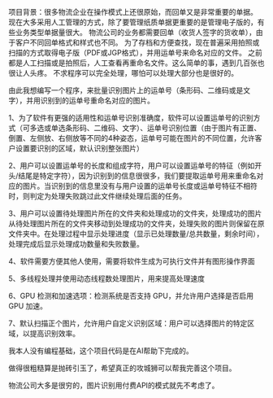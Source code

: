 项目背景：很多物流企业在操作模式上还很原始，而回单又是非常重要的单据。
现在大多采用人工管理的方式，除了要管理纸质单据更重要的是管理电子版的，有些业务类型单据量很大。
物流公司的业务都需要回单（收货人签字的货收单），由于客户不同回单格式和样式也不同。
为了存档和方便查找，现在普遍采用拍照或扫描的方式取得电子版（PDF或JGP格式），并用运单号来命名对应的文件。
之前都是人工扫描或是拍照后，人工查看再重命名文件。这么简单的事，遇到几百张也很让人头疼。
不求程序可以完全处理，哪怕可以处理大部分也是很好的。

由此我想编写一个程序，来批量识别图片上的运单号（条形码、二维码或是文字），并用识别到的运单号重命名对应的图片。

1、为了软件有更强的适用性和运单号识别准确度，软件可以设置运单号的识别方式（可多选或单选条形码、二维码、文字）、运单号识别位置（由于图片有正置、倒置、左侧放、右侧放等不同的4种姿态，运单号可能在图片的不同位置，允许客户设置要识别的区域，默认识别整张图片）

2、用户可以设置运单号的长度和组成字符，用户可以设置运单号的特征（例如开头/结尾是特定字符），因为识别到的信息很很多，我们要提取运单号用来重命名对应的图片。当识别到的信息里没有与用户设置的运单号长度或运单号特征不相符时，则判定为处理失败跳过此文件继续处理后面的任务。

3、用户可以设置待处理图片所在的文件夹和处理成功的文件夹，处理成功的图片从待处理图片所在的文件夹移动到处理成功的文件夹，处理失败的图片则保留在原文件夹中。在处理过程中显示处理进度（显示已处理数量/总共数量，剩余时间），处理完成后显示处理成功数量和失败数量。

4、软件需要方便其他人使用，需要将软件生成为可执行文件并有图形操作界面

5、多线程处理并使用动态线程数处理图片，用来提高处理速度

6、GPU 检测和加速选项：检测系统是否支持 GPU，并允许用户选择是否启用 GPU 加速。

7、默认扫描正个图片，允许用户自定义识别区域：用户可以选择图片的特定区域，以提高识别效率。


我本人没有编程基础，这个项目代码是在AI帮助下完成的。

做得很粗糙算是抛砖引玉了，希望真正的攻城狮可以帮我完善这个项目。

物流公司大多是很穷的，图片识别用付费API的模式就先不考虑了。
